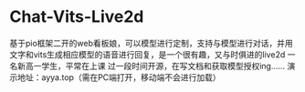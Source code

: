 # Chat-Vits-Live2d
基于pio框架二开的web看板娘，可以模型进行定制，支持与模型进行对话，并用文字和vits生成相应模型的语音进行回复，是一个很有趣，又与时俱进的live2d
一名新高一学生，平常在上课
过一段时间开源，在写文档和获取模型授权ing……
演示地址：ayya.top（需在PC端打开，移动端不会进行加载）
